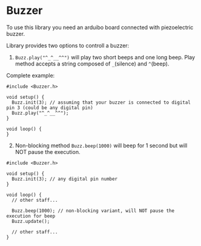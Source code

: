 # Buzzer

To use this library you need an arduibo board connected with piezoelectric buzzer.

Library provides two options to controll a buzzer:
1. `Buzz.play("^_^__^^")` will play two short beeps and one long beep. Play method accepts a string composed of `_`(silence) and `^`(beep). 

Complete example:
```Arduino
#include <Buzzer.h>

void setup() {
  Buzz.init(3); // assuming that your buzzer is connected to digital pin 3 (could be any digital pin)
  Buzz.play("^_^__^^");
}

void loop() {
}

```

2. Non-blocking method `Buzz.beep(1000)` will beep for 1 second but will NOT pause the execution.
```Arduino
#include <Buzzer.h>

void setup() {
  Buzz.init(3); // any digital pin number
}

void loop() {
  // other staff...

  Buzz.beep(1000); // non-blocking variant, will NOT pause the execution for beep
  Buzz.update();

  // other staff...
}
```

